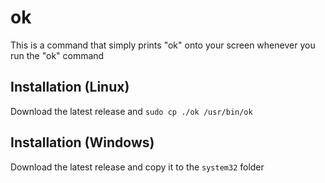 # ok
This is a command that simply prints "ok" onto your screen whenever you run the "ok" command

## Installation (Linux)
Download the latest release and `sudo cp ./ok /usr/bin/ok`

## Installation (Windows)
Download the latest release and copy it to the `system32` folder
